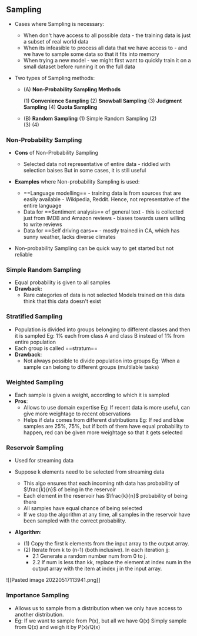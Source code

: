 ## Sampling
- Cases where Sampling is necessary:
	- When don't have access to all possible data - the training data is just a subset of real world data
	- When its infeasible to process all data that we have access to - and we have to sample some data so that it fits into memory
	- When trying a new model - we might first want to quickly train it on a small dataset before running it on the full data


- Two types of Sampling methods:
	- (A) **Non-Probability Sampling Methods**
	  
		(1) **Convenience Sampling**
		(2) **Snowball Sampling**
		(3) **Judgment Sampling**
		(4) **Quota Sampling**

	- (B) **Random Sampling**
		(1) Simple Random Sampling
		(2)  
		(3)
		(4)


### Non-Probability Sampling
- **Cons** of Non-Probability Sampling
	- Selected data not representative of entire data - riddled with selection baises
	  But in some cases, it is still useful

- **Examples** where Non-probability Sampling is used:
	- ==Language modelling== - training data is from sources that are easily available - Wikipedia, Reddit. 
	  Hence, not representative of the entire language
	- Data for ==Sentiment analysis== of general text - this is collected just from IMDB and Amazon reviews - biases towards users willing to write reviews
	- Data for ==Self driving cars== - mostly trained in CA, which has sunny weather, lacks diverse climates

- Non-probability Sampling can be quick way to get started but not reliable


### Simple Random Sampling
- Equal probability is given to all samples
- **Drawback:**
	- Rare categories of data is not selected
	  Models trained on this data think that this data doesn't exist

### Stratified Sampling
- Population is divided into groups belonging to different classes and then it is sampled
  Eg: 1% each from class A and class B instead of 1% from entire population
- Each group is called ==stratum==
- **Drawback**:
	- Not always possible to divide population into groups
	  Eg: When a sample can belong to different groups (multilable tasks)

### Weighted Sampling
- Each sample is given a weight, according to which it is sampled
- **Pros**:
	- Allows to use domain expertise
	  Eg: If recent data is more useful, can give more weightage to recent observations
	- Helps if data comes from different distributions
	  Eg: If red and blue samples are 25%, 75%, but if both of them have equal probability to happen, red can be given more weightage so that it gets selected


### Reservoir Sampling
- Used for streaming data
- Suppose k elements need to be selected from streaming data
  - This algo ensures that each incoming nth data has probability of $\frac{k}{n}$ of being in the reservoir
  - Each element in the reservoir has $\frac{k}{n}$ probability of being there
  - All samples have equal chance of being selected
  - If we stop the algorithm at any time, all samples in the reservoir have been sampled with the correct probability.

- **Algorithm**:
	- (1) Copy the first k elements from the input array to the output array.
	- (2) Iterate from k to (n-1) (both inclusive). In each iteration jj:
		- 2.1 Generate a random number num from 0 to j.
		- 2.2 If num is less than kk, replace the element at index num in the output array with the item at index j in the input array. 

![[Pasted image 20220517113941.png]]


### Importance Sampling
- Allows us to sample from a distribution when we only have access to another distribution.
- Eg: If we want to sample from P(x), but all we have Q(x)
  Simply sample from Q(x) and weigh it by P(x)/Q(x)